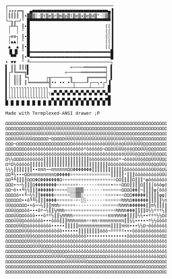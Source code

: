 <pre><kbd>
┌───────────────────────────────────────
│╒╒╒╒═╗  ▄■■■■■■■■■■■■■■■■■■■■■■■■■■■■▄▐
│║║║║ ║∙▓▓▒░·▒t▒e▒r▒m▒p▒l▒e▒x▒e▒d▒°·░▒▓▐
└─╖╓─┘° █▀▀▀▀▀▀▀▀▀▀▀▀▀▀▀▀▀▀▀▀▀▀▀▀▀▀▀▀▀▀▐
 ┌╨╨┐ ║∙█                            [[▐
 │  │ ° █                            [[▐
 ┌≡≡┐ ║∙█                            [░▐
 │▲▲│ ° █                            [[▐
 ▲  ▲ ║∙█                            [[▐
 ▐▌▐▌ ° █▬▬▬▬▬▬▬▬▬▬▬▬▬▬▬▬▬▬▬▬▬▬▬▬▬▬▬▬▬▬█
  ▀▀  ║∙▀▬▬▬▬▬▬▬▬▬▬▬▬▬▬▬▬▬▬▬▬▬▬▬▬▬▬▬▬▬▬█
∙ ▼▼  ° ╙──────────────────────────────┐
▌ ║║ ║║║▌               «────════════╕ ▌
▌┌╜╚═══╗▌             «─────═════════╡ ▌
▌│ ║░║ ╚╕      ┌╥───────╗     ╔══════╡ ▌
▌│ ║░║ ║╘══════╧╣∙∙ ∙∙ ∙╙┬────╜┌──┐∙┌┘▐ 
▌│┐┐┐┐┐┐┐┐┐┐┐┐┐┐╙────────┴─────┴────┘ █ 
▌│││││││││││││││┐▄▀▄▀▄▀▄▀▄▀▄▀▄▀▄▀▄▀▄▀▄▀ 
▌└└└└└└└└└└└└└└└ ▄ ▄ ▄ ▄ ▄ ▄ ▄ ▄ ▄ ▄ ▄█ 
█ █ █ █ █ █ █ █ █ █ █ █ █ █ █ █ █ █ █ █ 

Made with Termplexed-ANSI drawer ;P

ΩΩΩΩΩΩΩΩΩΩΩΩΩΩΩΩΩΩΩΩΩΩΩΩΩΩΩΩΩΩΩΩΩΩΩΩΩΩΩΩΩΩΩΩΩΩΩΩΩΩΩΩΩΩΩΩΩΩΩΩΩΩΩΩΩΩΩΩΩΩΩΩΩΩΩ
ΩΩΩΩΩΩΩΩΩΩΩΩΩÜÜÜÜÜÜÜÜÜÜÜÜÜÜÜΩΩΩΩΩΩΩΩΩΩΩΩΩΩΩΩΩΩΩΩΩΩΩΩΩΩΩΩΩΩΩΩΩΩΩΩΩΩΩΩΩΩΩΩΩΩΩ
ΩΩΩΩΩÜÜÜÜÜÜÜÜÜÜÜÜÜÜÜÜÜÜÜÜÜÜÜÜÜÜÜÜÜÜÜÜÜÜÜÜΩΩΩΩΩΩΩΩΩΩΩΩΩΩΩΩΩΩΩΩΩΩΩΩΩΩΩΩΩΩΩΩΩΩ
ΩΩÜÜÜÜÜÜÜÜΩΩΩΩΩΩ¬ΩΩΩΩΩÜÜÜÜÜÜÜÜÜÜÜÜÜÜÜÜÜÜÜÜÜÜÜÜÜÜΩΩΩΩΩΩΩΩΩΩΩΩΩΩΩΩΩΩΩΩΩΩΩΩΩΩΩ
ΩΩΩ¬ΩΩΩΩΩΩΩΩΩΩΩΩΩΩΩΩΩΩΩΩΩôôôôôôôôôôôôÜÜÜÜôôΩÜÜÜÜÜÜÜΩΩΩΩΩΩΩΩΩΩΩΩΩΩΩΩΩΩΩΩΩΩΩΩ
ΩΩΩΩΩΩΩΩôôôôôôôôôôôôôôôôôôôôôºôôôôôΩ¬ΩΩΩÜÜÜÜôôôΩΩΩÜÜÜΩΩΩΩΩΩΩΩΩΩΩΩΩΩΩΩΩΩΩΩΩΩ
ΩΩΩΩΩΩΩôôôôôôôôôôôôôôôôôôôôôôôôôôôôôôôôôôôôôÜÜÜÜôΩΩΩÜÜÜÜΩΩΩΩΩΩΩΩΩΩΩΩΩΩΩΩΩΩΩ
Ω½½ΩΩΩôôôôôôôô║║║║║║║║║║║║║║║║║ôôôôôôôôôôôº¬ôôôôÜÜôôΩΩÜÜÜÜΩΩΩΩΩΩΩΩΩΩΩΩΩΩΩΩΩ
ΩºΩ½ôôôôô║║║║║║║║║║║║║║║║║║║║║║║║║║║║║ôôôôôôôôôôôôÜÜÜÜôΩΩÜÜÜÜΩΩΩΩΩΩΩΩΩΩΩΩΩΩ
½½½║║║║║║║••πππ¬¬ππππππΩΩΦΦΦΦΦΦΦ║║║║║║║║║║║║ôôôôôôôôôôÜÜÜôΩÜÜΩΩΩΩΩΩΩΩΩΩΩΩΩΩ
ΩΩ╙½•••ΩΩπππππππππΩΦΦΦΦΦ☼☼☼☼☼☼☼☼☼☼☼☼☼☼☼║║║║║²║║║ôôôôôôôôôÜÜÜÜÜΩΩΩΩΩΩΩΩΩΩΩΩΩ
ΩΩ╙╙║║║║ΩΩΩΦΩΦΦΦΦΦΦΦΩ☼☼☼☼☼☼☼☼☼☼☼☼☼☼☼☼☼☼☼☼ΩΩ║║║║Ω║║║²φôôôôôôôÜÜÜΩΩΩΩΩΩΩΩΩΩΩΩ
ΩΩΩ•¬¬½║║║ΩΦΦΦΦΦΦΦΦ☼☼☼☼☼☼☼☼·······☼☼☼☼☼•☼☼☼ΩΩΩ║║║║Ω║║║⌠ôôôφôÜÜôÜÜΩΩΩΩΩΩΩΩΩΩ
ΩΩ¬ô••╙½½║║║ΦΦΦΦΦΦ☼☼☼☼☼░░░▒▒▒·······☼☼☼☼☼☼☼ΩΩΩΩΦΦ║¬║║║║φ⌠ôôôφÜÜôΩÜπΩΩΩΩΩΩΩΩ
ΩΩΩΩô••╙¬½½║║ΦΦΦΦΦ☼☼☼☼☼☼░░▒▒░········☼☼☼☼•☼☼ΩΩΩΦΦΦΦΦ║║║║║φφ⌠ôôÜÜôÜΩΩΩΩΩΩΩΩΩ
ΩΩΩΩΩΩ••ô╙╙½║║║ΦΦΦΦ☼☼☼☼☼☼·☼·░░·······☼☼☼☼☼☼₧₧₧ΩΦΦΦΦΦΦ║║║║║½πΩôôÜÜΩ½½ΩΩΩΩΩΩΩ
ÜÜΩΩΩΩΩΩ••ô¬¬½║║║π₧₧☼☼☼☼☼☼··········☼☼☼☼☼☼₧₧₧₧ΦΦΦΦΦΦ║║π½║║║║½½½ôÜôΩΩΩΩΩΩΩΩΩ
ΩÜÜÜΩΩΩôô•••ôº¬½║║¼₧₧₧☼☼☼☼☼☼☼☼☼☼☼☼☼☼☼☼☼☼☼₧₧₧₧ΦΦΦ║║║║Ω½½ººº½║║ΩΩΩΩΩΩΩΩΩΩΩΩΩΩ
ΩΩΩÜÜΩΩôôôô•••ôºº½║║¼₧₧₧₧☼☼☼☼☼☼☼☼☼☼☼☼☼πππ₧₧₧Φ║║║║½½••ººº½½ΩôôôôÜÜΩΩΩΩΩΩΩΩΩΩ
ΩΩΩÜÜÜΩôôôôôôô•••ôôô║║║₧₧₧ππππ☼☼ππ☼πππππππππ║║¼¼••••¬º½½ôôôôÜÜôôÜÜΩΩΩΩΩΩΩΩΩ
ΩΩΩΩÜÜÜΩôôôôôôôôô•••••║║║║║ππππππππππππ║║║║πππ•••½½Ω¬ôôôôôôôôôÜÜΩÜΩΩΩΩΩΩΩΩΩ
ΩΩΩΩΩΩÜÜÜôôôôôôôôôôôô••••••║║║║║║║║ôôô¬ººººº•••ôôôôôôôôôôôôÜÜÜΩÜÜÜÜΩΩΩΩΩΩΩΩ
ΩΩΩΩΩΩΩÜÜÜôΩΩôôôôôôôôôôôôôôôôô•••••••••••••••ôôôôôôôôôôôôôΩΩÜÜÜÜÜÜÜΩΩΩΩΩΩΩΩ
ΩΩΩΩΩΩΩΩÜÜÜÜôôôôôôôôôôôôΩΩôôôΩΩôôôôôôôôôôôôôôôôôôôôôôôôôôôôôÜÜÜÜÜÜÜΩΩΩΩΩΩΩΩ
ΩΩΩΩΩΩΩΩΩΩÜÜÜÜΩΩΩôôôôôôôôôôôôôôôôôôôôôôôôôôôôôôôôôôôôôôôôôôÜΩÜΩÜÜΩÜΩΩΩΩΩΩΩΩ
ΩΩΩΩΩΩΩΩΩΩΩΩΩÜÜÜÜΩΩΩΩΩΩôôôôôôôôôôôôôôôôôôôôôôôôôôôôôôôôôôôôôÜÜÜΩΩΩΩΩΩΩΩΩΩΩΩ
ΩΩΩΩΩΩΩΩΩΩΩΩΩΩΩΩΩÜÜÜÜÜΩΩΩΩΩΩΩΩΩΩΩΩΩΩΩΩôôôôôôôôôôôôôôôôôôôΩΩÜÜÜΩΩÜΩΩΩΩΩΩΩΩΩΩ
ΩΩΩΩΩΩΩΩΩΩΩΩΩΩΩΩΩΩΩΩΩΩÜÜÜÜÜÜÜÜΩΩΩΩΩΩΩΩΩΩΩΩΩΩΩΩΩΩΩΩΩΩΩΩΩΩΩΩΩΩΩΩÜΩΩΩΩΩΩΩΩΩΩΩΩ
ΩΩΩΩΩΩΩΩΩΩΩΩΩΩΩΩΩΩΩΩΩΩΩΩΩΩΩΩΩΩΩΩΩΩΩΩΩΩΩΩΩΩΩΩΩΩΩΩΩΩΩôΩΩΩΩΩΩΩΩΩΩΩΩΩΩΩΩΩΩΩΩΩΩΩ
ΩΩΩΩΩΩΩΩΩΩΩΩΩΩΩΩΩΩΩΩΩΩΩΩΩΩΩΩΩΩΩΩΩΩΩΩΩΩΩΩΩΩΩΩΩΩΩΩΩΩΩΩΩΩΩΩΩΩÜΩΩΩΩΩΩΩΩΩΩΩΩΩΩΩΩ
</kbd></pre>

<!-- 
<pre><kbd>
 ···ANTARES·DV·INFORMATION·FILE···LAST·REVISED·15-05-94···DONE·BY·ACCESS/ADV···

               · ·· ··· ─────────────────────────────── ··· ·· ·
         · ·· ··· ──────────────────────────────────────────── ··· ·· ·
             ┌╦═══╦┐ ┌╦═══╦┐ ┌╦═╦═╦┐ ┌╦═══╦┐ ┌╦═══╦┐ ┌╦═══╦┐ ┌╦═══╦┐
             ├╬═══╬┤ │║   ║│    ║    ├╬═══╬┤ │╠══╦╩┘ ├╬══    └╩═══╦┐
             └╩   ╩┘ └╩   ╩┘    ╩    └╩   ╩┘ └╩  ╚═┘ └╩═══╩┘ └╩═══╩┘
         · ·· ··· ──────────────··Future·Now·!··────────────── ··· ·· ·
               · ·· ··· ─────────────────────────────── ··· ·· ·

┌─·─··─·────·─────·─── · ──────·─────·─·─┐     ┌─·─·─────·──·────·──·──·──··──┐
│  oTHER PEoPLE WHo CLÆiM To BE ÆNTÆRES  │     ·   ∞ WαNT To CoNTαCT US ¿ ∞   │
·    MEMBER ÆRE MiSiNFoRMED oR STUPiD    ·     │         ↕ WRiTε Tφ ↕         ·
│                                        │     │                              ·
·         ÆCCESS /\/ OrGaNiZeR / CφDER   ·     ·    ≈ RUE DU MiLLENÆiRE 3 ≈   │
·    WHiTE TiGER \/\ CφDER               ·     │      ≈ 7080.FRÆMERiES ≈      ·
│          CoBRÆ /\/ WoRLD HQ SYSoP      │     ·         ► BεLGiUM ◄          │
·      WonderBoy \/\ MuSiCiAn            ·     │                              │
└──·─···───·─────·──── · ───────·─·──────┘     └─···───·──·──·──────·───────·─┘
  ► ► ► We Are STill Looking For New Members æ Contact Us If Interrested ◄ ◄ ◄

     -=·/\·=> ElecTroNiCs MAiL SuPPoRt   2 : 2 9 3 / 2 8 0 3 . 3 <=·/\·=-

► ► ► ► ►   A N T A R E S  D V    D i S T R i B U T i O N    S i T E  ◄ ◄ ◄ ◄ ◄
┌────────────────────┬─────────────────┬──────────────────┬───────────────────┐
│    BφÆRD NÆME      │      SYSoP      │  QUÆLiFiCÆTioN   │  The MÆGiC NUMBÆZ │
├────────────────────┼─────────────────┼──────────────────┼───────────────────┤
├··UlTiMÆT·BBS·······│··CoBRÆ··········│·ÆNTÆRES·DV··WHQ··│··+32-2-375.56.51··┤
├··ViRTUÆL·ÆCCESS····│··DÆViD·↔·BERT···│···WaLLoNiE HQ····│··+32-69-45.51.77··┤
├··MySTiCal·ThiEveS··│··TemPest········│···FlandreZ HQ····│··+32-9-220.13.54··┤
├··MulTiNet·II·······│··LiVinG NaTuRe··│·····DiSTSiTE·····│··+32-50-36.33.96··┤
├··CaRRieR·Of·BeLiEf·│··Dr·Shinto······│·····DiSTSiTE·····│··+32-50-34.04.28··┤
├··LandScape·BBS·····│··The SQueeZe····│·····DiSTSiTE·····│··+32-2-757.07.76··┤
├··MulTiNet·IV·······│··CHRiS··········│·····DiSTSiTE·····│··+32-59-51.57.32··┤
├··DataCom·II········│··Fαß············│·····DiSTSiTE·····│··+32-71-47.22.86··┤
└────────────────────┴─────────────────┴──────────────────┴───────────────────┘
►►►►►►► ► ► ► ► ►  D·i·S·T·S·i·T·e  A·l·W·a·y·S  W·a·n·T·e·D  ◄ ◄ ◄ ◄ ◄ ◄◄◄◄◄◄◄
</kbd></pre>
-->

<!--
### Hi there 👋

**Termplexed/Termplexed** is a ✨ _special_ ✨ repository because its `README.md` (this file) appears on your GitHub profile.

Here are some ideas to get you started:

- 🔭 I’m currently working on ...
- 🌱 I’m currently learning ...
- 👯 I’m looking to collaborate on ...
- 🤔 I’m looking for help with ...
- 💬 Ask me about ...
- 📫 How to reach me: ...
- 😄 Pronouns: ...
- ⚡ Fun fact: ...
-->
